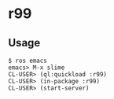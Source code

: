 # r99

## Usage

    $ ros emacs
    emacs> M-x slime
    CL-USER> (ql:quickload :r99)
    CL-USER> (in-package :r99)
    CL-USER> (start-server)

